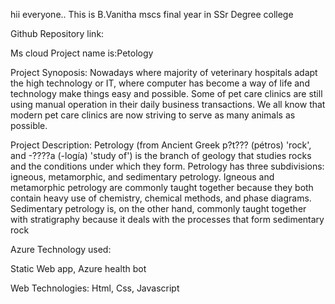 hii everyone..
This is B.Vanitha mscs final year in SSr Degree college

Github Repository link: 

Ms cloud Project name is:Petology

Project Synoposis:
Nowadays where majority of veterinary hospitals adapt the high technology or IT, where computer has become a way of life and technology make things easy and possible. Some of pet care clinics are still using manual operation in their daily business transactions. We all know that modern pet care clinics are now striving to serve as many animals as possible.

Project Description:
Petrology (from Ancient Greek p?t??? (pétros) 'rock', and -????a (-logía) 'study of') is the branch of geology that studies rocks and the conditions under which they form. Petrology has three subdivisions: igneous, metamorphic, and sedimentary petrology. Igneous and metamorphic petrology are commonly taught together because they both contain heavy use of chemistry, chemical methods, and phase diagrams. Sedimentary petrology is, on the other hand, commonly taught together with stratigraphy because it deals with the processes that form sedimentary rock

Azure Technology used:

Static Web app,
Azure health bot

Web Technologies:
Html,
Css,
Javascript

